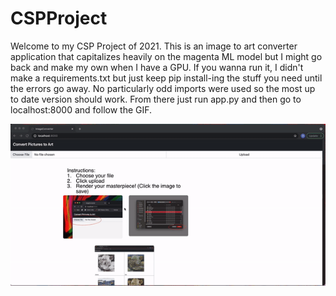 # CSPProject

Welcome to my CSP Project of 2021. This is an image to art converter application that capitalizes heavily on the magenta ML model but I might go back and make my own when I have a GPU. If you wanna run it, I didn't make a requirements.txt but just keep pip install-ing the stuff you need until the errors go away. No particularly odd imports were used so the most up to date version should work. From there just run app.py and then go to localhost:8000 and follow the GIF.

![](gif.gif)
